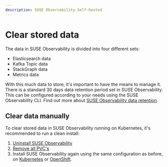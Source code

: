 ```yaml
---
description: SUSE Observability Self-hosted
---
```


# Clear stored data

The data in SUSE Observability is divided into four different sets:

* Elasticsearch data
* Kafka Topic data
* StackGraph data
* Metrics data

With this much data to store, it's important to have the means to manage it. There is a standard 30 days data retention period set in SUSE Observability. This can be configured according to your needs using the SUSE Observability CLI. Find out more about [SUSE Observability data retention](data_retention.md).

## Clear data manually

To clear stored data in SUSE Observability running on Kubernetes, it's recommended to run a clean install:

1. [Uninstall SUSE Observability](../install-stackstate/kubernetes_openshift/uninstall.md#un-install-the-helm-chart)
2. [Remove all PVC's](../install-stackstate/kubernetes_openshift/uninstall.md#remove-remaining-resources)
3. Install SUSE Observability again using the same configuration as before, on [Kubernetes](../install-stackstate/kubernetes_openshift/kubernetes_install.md#deploy-suse-observability-with-helm) or [OpenShift](../install-stackstate/kubernetes_openshift/openshift_install.md#deploy-suse-observability-with-helm). 
